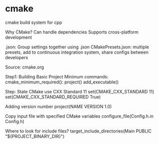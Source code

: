 # cmake
cmake build system for cpp

Why CMake?
Can handle dependencies
Supports cross-platform development

.json:
Group settings together using .json
CMakePresets.json: multiple presets, add to continuous integration system, share configs between developers

Source: cmake.org

Step1: Building Basic Project
Minimum commands: 
cmake_minimum_required(): 
project()
add_executable()

Step: State CMake use CXX Standard 11
set(CMAKE_CXX_STANDARD 11)
set(CMAKE_CXX_STANDARD_REQUIRED True)

Adding version number
project(NAME VERSION 1.0)

Copy input file with specified CMake variables
configure_file(Config.h.in Config.h)

Where to look for include files?
target_include_directories(Main PUBLIC "${PROJECT_BINARY_DIR}")